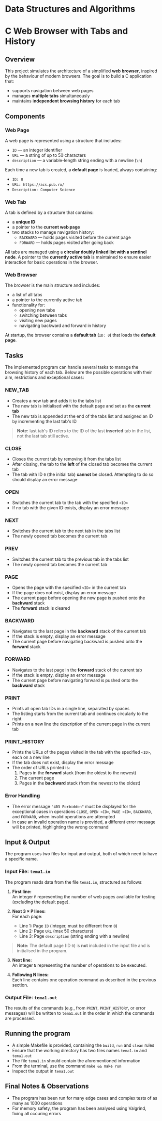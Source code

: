 # Data Structures and Algorithms 
# C Web Browser with Tabs and History

## Overview

This project simulates the architecture of a simplified **web browser**, inspired by the behaviour of modern browsers. The goal is to build a C application that:
- supports navigation between web pages
- manages **multiple tabs** simultaneously
- maintains **independent browsing history** for each tab

## Components

### Web Page

A web page is represented using a structure that includes:
- `ID` — an integer identifier
- `URL` — a string of up to 50 characters
- `description` — a variable-length string ending with a newline (`\n`)

Each time a new tab is created, a **default page** is loaded, always containing:
- `ID: 0`
- `URL: https://acs.pub.ro/`
- `Description: Computer Science`

### Web Tab

A tab is defined by a structure that contains:
- a **unique ID**
- a pointer to the **current web page**
- two stacks to manage navigation history:
  - `BACKWARD` — holds pages visited before the current page
  - `FORWARD` — holds pages visited after going back

All tabs are managed using a **circular doubly linked list with a sentinel node**.
A pointer to the **currently active tab** is maintained to ensure easier interaction for basic operations in the browser.

### Web Browser

The browser is the main structure and includes:
- a list of all tabs
- a pointer to the currently active tab
- functionality for:
  - opening new tabs
  - switching between tabs
  - visiting new pages
  - navigating backward and forward in history

At startup, the browser contains a **default tab** (`ID: 0`) that loads the **default page**.

## Tasks

The implemented program can handle several tasks to manage the browsing history of each tab.
Below are the possible operations with their aim, restrictions and exceptional cases:

### NEW_TAB
- Creates a new tab and adds it to the tabs list
- The new tab is initialised with the default page and set as the **current tab**
- The new tab is appended at the end of the tabs list and assigned an ID by incrementing the last tab's ID

> **Note:** last tab's ID refers to the ID of the last **inserted** tab in the list, not the last tab still active.

### CLOSE
- Closes the current tab by removing it from the tabs list
- After closing, the tab to the **left** of the closed tab becomes the current tab
- The tab with ID `0` (the initial tab) **cannot** be closed. Attempting to do so should display an error message

### OPEN <ID>
- Switches the current tab to the tab with the specified `<ID>`
- If no tab with the given ID exists, display an error message

### NEXT
- Switches the current tab to the next tab in the tabs list
- The newly opened tab becomes the current tab

### PREV
- Switches the current tab to the previous tab in the tabs list
- The newly opened tab becomes the current tab

### PAGE <ID>
- Opens the page with the specified `<ID>` in the current tab
- If the page does not exist, display an error message
- The current page before opening the new page is pushed onto the **backward** stack
- The **forward** stack is cleared

### BACKWARD
- Navigates to the last page in the **backward** stack of the current tab
- If the stack is empty, display an error message
- The current page before navigating backward is pushed onto the **forward** stack

### FORWARD
- Navigates to the last page in the **forward** stack of the current tab
- If the stack is empty, display an error message
- The current page before navigating forward is pushed onto the **backward** stack

### PRINT
- Prints all open tab IDs in a single line, separated by spaces
- The listing starts from the current tab and continues circularly to the right
- Prints on a new line the description of the current page in the current tab

### PRINT_HISTORY <ID>
- Prints the URLs of the pages visited in the tab with the specified `<ID>`, each on a new line
- If the tab does not exist, display the error message
- The order of URLs printed is:
  1. Pages in the **forward** stack (from the oldest to the newest)
  2. The current page
  3. Pages in the **backward** stack (from the newest to the oldest)

### Error Handling

- The error message `"403 Forbidden"` must be displayed for the exceptional cases in operations
`CLOSE`, `OPEN <ID>`, `PAGE <ID>`, `BACKWARD`, and `FORWARD`, when invalid operations are attempted
- In case an invalid operation name is provided, a different error message will be printed, highlighting the wrong command

## Input & Output

The program uses two files for input and output, both of which need to have a specific name.

### Input File: `tema1.in`

The program reads data from the file `tema1.in`, structured as follows:

1. **First line:**  
   An integer `P` representing the number of web pages available for testing (excluding the default page).

2. **Next 3 × P lines:**  
   For each page:
   - Line 1: Page `ID` (integer, must be different from `0`)
   - Line 2: Page `URL` (max 50 characters)
   - Line 3: Page `description` (string ending with a newline)

> **Note:** The default page (ID `0`) is **not** included in the input file and is initialised in the program.

3. **Next line:**  
   An integer `N` representing the number of operations to be executed.

4. **Following N lines:**  
   Each line contains one operation command as described in the previous section.

### Output File: `tema1.out`

The results of the commands (e.g., from `PRINT`, `PRINT_HISTORY`, or error messages) will be written to `tema1.out` in the order in which the commands are processed.

## Running the program

- A simple Makefile is provided, containing the `build`, `run` and `clean` rules
- Ensure that the working directory has two files names `tema1.in` and `tema1.out`
- The file `tema1.in` should contain the aforementioned information
- From the terminal, use the command `make && make run`
- Inspect the output in `tema1.out`

## Final Notes & Observations

- The program has been run for many edge cases and complex tests of as many as 1000 operations
- For memory safety, the program has been analysed using Valgrind, fixing all occuring errors
